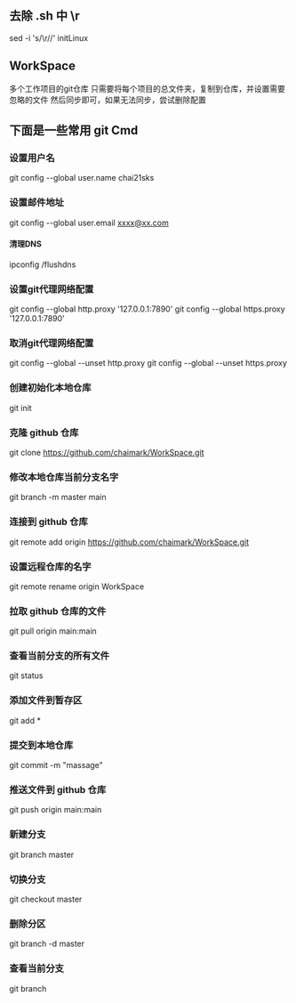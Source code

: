 ## 去除 .sh 中 \r
sed -i 's/\r//' initLinux

## WorkSpace
多个工作项目的git仓库
只需要将每个项目的总文件夹，复制到仓库，并设置需要忽略的文件
然后同步即可，如果无法同步，尝试删除配置

## 下面是一些常用 git Cmd
### 设置用户名
git config --global user.name chai21sks
### 设置邮件地址
git config --global user.email xxxx@xx.com
#### 清理DNS
ipconfig /flushdns
### 设置git代理网络配置
git config --global http.proxy '127.0.0.1:7890'
git config --global https.proxy '127.0.0.1:7890'
### 取消git代理网络配置
git config --global --unset http.proxy
git config --global --unset https.proxy
### 创建初始化本地仓库
git init
### 克隆 github 仓库
git clone https://github.com/chaimark/WorkSpace.git
### 修改本地仓库当前分支名字
git branch -m master main
### 连接到 github 仓库
git remote add origin https://github.com/chaimark/WorkSpace.git
### 设置远程仓库的名字
git remote rename origin WorkSpace
### 拉取 github 仓库的文件
git pull origin main:main
### 查看当前分支的所有文件
git status
### 添加文件到暂存区
git add *
### 提交到本地仓库
git commit -m "massage"
### 推送文件到 github 仓库
git push origin main:main
### 新建分支
git branch master
### 切换分支
git checkout master
### 删除分区
git branch -d master
### 查看当前分支
git branch



